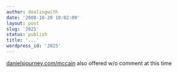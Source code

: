 ```yaml
---
author: dealingwith
date: '2008-10-20 10:02:00'
layout: post
slug: '2825'
status: publish
title: '...'
wordpress_id: '2825'
---
```


[danielsjourney.com/mccain][1] also offered w/o comment at this time

   [1]: http://danielsjourney.com/mccain/

